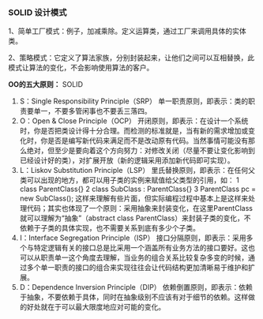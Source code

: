 ### SOLID 设计模式
1、简单工厂模式：例子，加减乘除。定义运算类，通过工厂来调用具体的实体类。

2、策略模式：它定义了算法家族，分别封装起来，让他们之间可以互相替换，此模式让算法的变化，不会影响使用算法的客户。

**OO的五大原则：**
SOLID
1. S：Single Responsibility Principle（SRP） 单一职责原则，即表示：类的职责要单一，不要多管闲事也不要丢三落四。
2. O：Open & Close Principle（OCP） 开闭原则，即表示：在设计一个系统时，你是否把类设计得十分合理。而检测的标准就是，当有新的需求增加或变化时，你是否是编写新代码来满足而不是改动原有代码。当然事情可能没有那么绝对，但至少是要向着这个方向努力：对修改关闭（尽量不要让变化影响到已经设计好的类），对扩展开放（新的逻辑采用添加新代码即可实现）。
3. L：Liskov Substitution Principle（LSP） 里氏替换原则，即表示：在任何父类可以出现的地方，都可以用子类的实例来赋值给父类型的引用，如：
1 class ParentClass{}
2 class SubClass : ParentClass{}
3 ParentClass pc = new SubClass();
这样来理解有些片面，但实际编程过程中基本上是这样来处理代码；其实也体现了一个原则：采用抽象来封装变化，在这里ParentClass就可以理解为“抽象”（abstract class ParentClass）来封装子类的变化，不依赖于子类的具体实现，也不需要关系到底有多少个子类。
4. I：Interface Segregation Principle（ISP） 接口分隔原则，即表示：采用多个与特定逻辑有关的接口总是比采用一个涵盖所有业务方法的接口要好。这也可以从职责单一这个角度去理解，当业务的组合关系比较复杂多变的时候，通过多个单一职责的接口的组合来实现往往会让代码结构更加清晰易于维护和扩展。
5. D：Dependence Inversion Principle（DIP） 依赖倒置原则，即表示：依赖于抽象，不要依赖于具体，同时在抽象级别不应该有对于细节的依赖。这样做的好处就在于可以最大限度地应对可能的变化。

